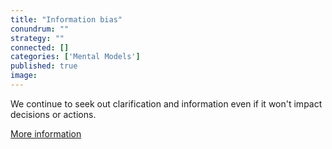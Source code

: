 ```yaml
---
title: "Information bias"
conundrum: ""
strategy: ""
connected: []
categories: ['Mental Models']
published: true
image: 
---
```


We continue to seek out clarification and information even if it won't impact decisions or actions. 

[More information](https://en.wikipedia.org/wiki/Information_bias_%28psychology%29)


